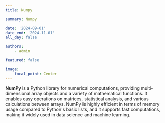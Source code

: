 ```yaml
---
title: Numpy

summary: Numpy

date: '2024-09-01'
date_end: '2024-11-01'
all_day: false

authors:
    - admin

featured: false

image:
    focal_point: Center
---
```

**NumPy** is a Python library for numerical computations, providing multi-dimensional array objects and a variety of mathematical functions. It enables easy operations on matrices, statistical analysis, and various calculations between arrays. NumPy is highly efficient in terms of memory usage compared to Python's basic lists, and it supports fast computations, making it widely used in data science and machine learning.